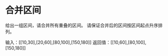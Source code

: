 # 合并区间

给出一组区间，请合并所有重叠的区间。
请保证合并后的区间按区间起点升序排列。

输入：[[10,30],[20,60],[80,100],[150,180]]
返回值：[[10,60],[80,100],[150,180]]
